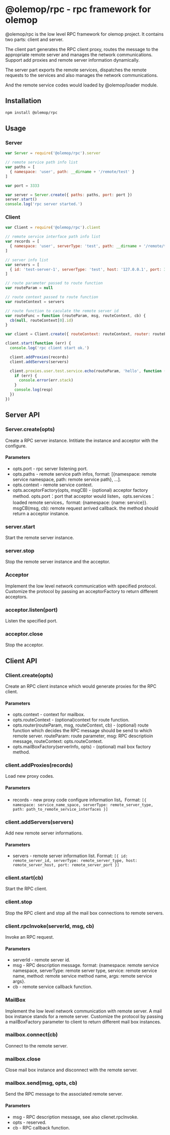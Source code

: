 # @olemop/rpc - rpc framework for olemop

@olemop/rpc is the low level RPC framework for olemop project. It contains two parts: client and server.

The client part generates the RPC client proxy, routes the message to the appropriate remote server and manages the network communications. Support add proxies and remote server information dynamically.

The server part exports the remote services, dispatches the remote requests to the services and also manages the network communications.

And the remote service codes would loaded by @olemop/loader module.

## Installation

```bash
npm install @olemop/rpc
```

## Usage

### Server

```javascript
var Server = require('@olemop/rpc').server

// remote service path info list
var paths = [
  { namespace: 'user', path: __dirname + '/remote/test' }
]

var port = 3333

var server = Server.create({ paths: paths, port: port })
server.start()
console.log('rpc server started.')
```

### Client

```javascript
var Client = require('@olemop/rpc').client

// remote service interface path info list
var records = [
  { namespace: 'user', serverType: 'test', path: __dirname + '/remote/test' }
]

// server info list
var servers = [
  { id: 'test-server-1', serverType: 'test', host: '127.0.0.1', port: 3333 }
]

// route parameter passed to route function
var routeParam = null

// route context passed to route function
var routeContext = servers

// route function to caculate the remote server id
var routeFunc = function (routeParam, msg, routeContext, cb) {
  cb(null, routeContext[0].id)
}

var client = Client.create({ routeContext: routeContext, router: routeFunc })

client.start(function (err) {
  console.log('rpc client start ok.')

  client.addProxies(records)
  client.addServers(servers)

  client.proxies.user.test.service.echo(routeParam, 'hello', function (err, resp) {
    if (err) {
      console.error(err.stack)
    }
    console.log(resp)
  })
})
```

## Server API

### Server.create(opts)

Create a RPC server instance. Intitiate the instance and acceptor with the configure.

#### Parameters

- opts.port - rpc server listening port.
- opts.paths - remote service path infos, format: [{namespace: remote service namespace, path: remote service path}, ...].
- opts.context - remote service context.
- opts.acceptorFactory(opts, msgCB) - (optional) acceptor factory method. opts.port：port that acceptor would listen，opts.services：loaded remote services，format: {namespace: {name: service}}. msgCB(msg, cb): remote request arrived callback. the method should return a acceptor instance.

### server.start

Start the remote server instance.

### server.stop

Stop the remote server instance and the acceptor.

### Acceptor

Implement the low level network communication with specified protocol. Customize the protocol by passing an acceptorFactory to return different acceptors.

### acceptor.listen(port)

Listen the specified port.

### acceptor.close

Stop the acceptor.

## Client API

### Client.create(opts)

Create an RPC client instance which would generate proxies for the RPC client.

#### Parameters

- opts.context - context for mailbox.
- opts.routeContext - (optional)context for route function.
- opts.router(routeParam, msg, routeContext, cb) - (optional) route function which decides the RPC message should be send to which remote server. routeParam: route parameter, msg: RPC descriptioin message, routeContext: opts.routeContext.
- opts.mailBoxFactory(serverInfo, opts) - (optional) mail box factory method.

### client.addProxies(records)

Load new proxy codes.

#### Parameters

- records - new proxy code configure information list。Format: `[{ namespace: service_name_space, serverType: remote_server_type, path: path_to_remote_service_interfaces }]`

### client.addServers(servers)

Add new remote server informations.

#### Parameters

- servers - remote server information list. Format: `[{ id: remote_server_id, serverType: remote_server_type, host: remote_server_host, port: remote_server_port }]`

### client.start(cb)

Start the RPC client.

### client.stop

Stop the RPC client and stop all the mail box connections to remote servers.

### client.rpcInvoke(serverId, msg, cb)

Invoke an RPC request.

#### Parameters

- serverId - remote server id.
- msg - RPC description message. format: {namespace: remote service namespace, serverType: remote server type, service: remote service name, method: remote service method name, args: remote service args}.
- cb - remote service callback function.

### MailBox

Implement the low level network communication with remote server. A mail box instance stands for a remote server. Customize the protocol by passing a mailBoxFactory parameter to client to return different mail box instances.

### mailbox.connect(cb)

Connect to the remote server.

### mailbox.close

Close mail box instance and disconnect with the remote server.

### mailbox.send(msg, opts, cb)

Send the RPC message to the associated remote server.

#### Parameters

- msg - RPC description message, see also clienet.rpcInvoke.
- opts - reserved.
- cb - RPC callback function.
